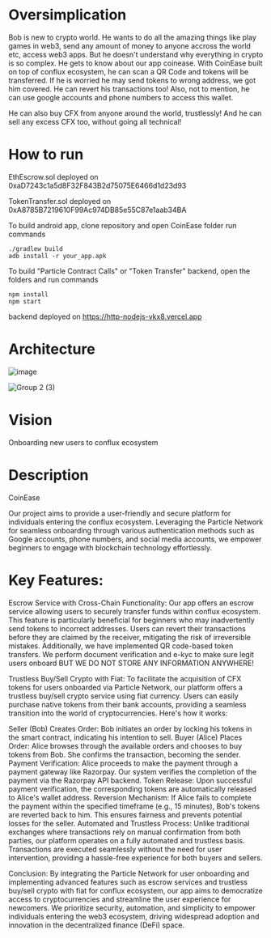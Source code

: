 # Oversimplication
Bob is new to crypto world. He wants to do all the amazing things like play games in web3, send any amount of money to anyone accross the world etc, access web3 apps. But he doesn't understand why everything in crypto is so complex. He gets to know about our app coinease. With CoinEase built on top of conflux ecosystem, he can scan a QR Code and tokens will be transferred. If he is worried he may send tokens to wrong address, we got him covered. He can revert his transactions too! Also, not to mention, he can use google accounts and phone numbers to access this wallet.

He can also buy CFX from anyone around the world, trustlessly! And he can sell any excess CFX too, without going all technical!

# How to run

EthEscrow.sol deployed on
0xaD7243c1a5d8F32F843B2d75075E6466d1d23d93

TokenTransfer.sol deployed on
0xA8785B7219610F99Ac974DB85e55C87e1aab34BA

To build android app, clone repository and open CoinEase folder
run commands

```
./gradlew build
adb install -r your_app.apk
```

To build "Particle Contract Calls" or "Token Transfer" backend, open the folders and run commands

```
npm install
npm start
```

backend deployed on https://http-nodejs-vkx8.vercel.app

# Architecture

![image](https://github.com/raehat/coin_ease/assets/77321971/e9c2fdc0-443c-420d-bb2d-9c9acc5d0347)

![Group 2 (3)](https://github.com/raehat/coin_ease/assets/77321971/57165b03-a437-45e9-ae58-eac959f42b45)

# Vision
Onboarding new users to conflux ecosystem

# Description
CoinEase

Our project aims to provide a user-friendly and secure platform for individuals entering the conflux ecosystem. Leveraging the Particle Network for seamless onboarding through various authentication methods such as Google accounts, phone numbers, and social media accounts, we empower beginners to engage with blockchain technology effortlessly.

# Key Features:

Escrow Service with Cross-Chain Functionality: Our app offers an escrow service allowing users to securely transfer funds within conflux ecosystem. This feature is particularly beneficial for beginners who may inadvertently send tokens to incorrect addresses. Users can revert their transactions before they are claimed by the receiver, mitigating the risk of irreversible mistakes. Additionally, we have implemented QR code-based token transfers. We perform document verification and e-kyc to make sure legit users onboard BUT WE DO NOT STORE ANY INFORMATION ANYWHERE!

Trustless Buy/Sell Crypto with Fiat: To facilitate the acquisition of CFX tokens for users onboarded via Particle Network, our platform offers a trustless buy/sell crypto service using fiat currency. Users can easily purchase native tokens from their bank accounts, providing a seamless transition into the world of cryptocurrencies. Here's how it works:

Seller (Bob) Creates Order: Bob initiates an order by locking his tokens in the smart contract, indicating his intention to sell.
Buyer (Alice) Places Order: Alice browses through the available orders and chooses to buy tokens from Bob. She confirms the transaction, becoming the sender.
Payment Verification: Alice proceeds to make the payment through a payment gateway like Razorpay. Our system verifies the completion of the payment via the Razorpay API backend.
Token Release: Upon successful payment verification, the corresponding tokens are automatically released to Alice's wallet address.
Reversion Mechanism: If Alice fails to complete the payment within the specified timeframe (e.g., 15 minutes), Bob's tokens are reverted back to him. This ensures fairness and prevents potential losses for the seller.
Automated and Trustless Process: Unlike traditional exchanges where transactions rely on manual confirmation from both parties, our platform operates on a fully automated and trustless basis. Transactions are executed seamlessly without the need for user intervention, providing a hassle-free experience for both buyers and sellers.

Conclusion: By integrating the Particle Network for user onboarding and implementing advanced features such as escrow services and trustless buy/sell crypto with fiat for conflux ecosystem, our app aims to democratize access to cryptocurrencies and streamline the user experience for newcomers. We prioritize security, automation, and simplicity to empower individuals entering the web3 ecosystem, driving widespread adoption and innovation in the decentralized finance (DeFi) space.
